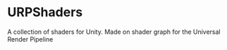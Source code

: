 # URPShaders
A collection of shaders for Unity. Made on shader graph for the Universal Render Pipeline
